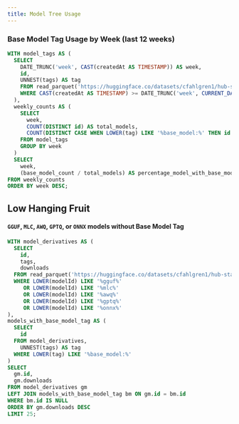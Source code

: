```yaml
---
title: Model Tree Usage
---
```


### Base Model Tag Usage by Week (last 12 weeks)

```sql model_tree_usage
WITH model_tags AS (
  SELECT 
    DATE_TRUNC('week', CAST(createdAt AS TIMESTAMP)) AS week,
    id,
    UNNEST(tags) AS tag
    FROM read_parquet('https://huggingface.co/datasets/cfahlgren1/hub-stats/resolve/refs%2Fconvert%2Fparquet/models/train/0000.parquet?download=true')
    WHERE CAST(createdAt AS TIMESTAMP) >= DATE_TRUNC('week', CURRENT_DATE) - INTERVAL '12 weeks'
  ),
  weekly_counts AS (
    SELECT 
      week,
      COUNT(DISTINCT id) AS total_models,
      COUNT(DISTINCT CASE WHEN LOWER(tag) LIKE '%base_model:%' THEN id END) AS base_model_count
    FROM model_tags
    GROUP BY week
  )
  SELECT 
    week,
    (base_model_count / total_models) AS percentage_model_with_base_model_tag
FROM weekly_counts
ORDER BY week DESC;
```


<BarChart 
    data={model_tree_usage}
    x=week
    y=percentage_model_with_base_model_tag
    yFmt=pct
    yTickMarks=true
    labels=true
    yMax=1
/>

## Low Hanging Fruit 

#### `GGUF`, `MLC`, `AWQ`, `GPTQ`, or `ONNX` models without Base Model Tag

```sql low_hanging_fruit
WITH model_derivatives AS (
  SELECT 
    id,
    tags,
    downloads
  FROM read_parquet('https://huggingface.co/datasets/cfahlgren1/hub-stats/resolve/refs%2Fconvert%2Fparquet/models/train/0000.parquet?download=true')
  WHERE LOWER(modelId) LIKE '%gguf%'
     OR LOWER(modelId) LIKE '%mlc%'
     OR LOWER(modelId) LIKE '%awq%'
     OR LOWER(modelId) LIKE '%gptq%'
     OR LOWER(modelId) LIKE '%onnx%'
),
models_with_base_model_tag AS (
  SELECT 
    id
  FROM model_derivatives,
    UNNEST(tags) AS tag
  WHERE LOWER(tag) LIKE '%base_model:%'
)
SELECT 
  gm.id,
  gm.downloads
FROM model_derivatives gm
LEFT JOIN models_with_base_model_tag bm ON gm.id = bm.id
WHERE bm.id IS NULL
ORDER BY gm.downloads DESC
LIMIT 25;
```

<DataTable data={low_hanging_fruit} search=true>
  <Column id="id" title="Model ID" />
  <Column id="downloads" title="Downloads" fmt="#,##0" />
</DataTable>